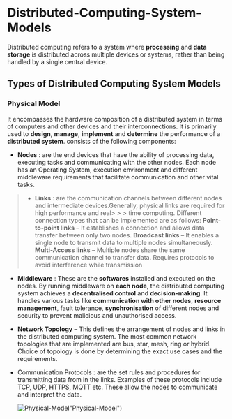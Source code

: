 # Distributed-Computing-System-Models
Distributed computing refers to a system where **processing** and **data storage** is distributed across multiple devices or systems, rather than being handled by a single central device.

## Types of Distributed Computing System Models

### Physical Model
It encompasses the hardware composition of a distributed system in terms of computers and other devices and their interconnections. It is primarily used to **design**, **manage**, **implement** and **determine** the performance of a **distributed system**. consists of the following components:
- **Nodes** : are the end devices that have the ability of processing data, executing tasks and communicating with the other nodes. Each node has an Operating System, execution environment and different middleware requirements that facilitate communication and other vital tasks.
> - **Links** : are the communication channels between different nodes and intermediate devices.Generally, physical links are required for high performance and real> > > time computing. Different connection types that can be implemented are as follows:
> **Point-to-point links** – It establishes a connection and allows data transfer between only two nodes.
> **Broadcast links** – It enables a single node to transmit data to multiple nodes simultaneously.
> **Multi-Access links** – Multiple nodes share the same communication channel to transfer data. Requires protocols to avoid interference while transmission

- **Middleware** : These are the **softwares** installed and executed on the nodes. By running middleware on **each node**, the distributed computing system achieves a **decentralised control** and **decision-making**. It handles various tasks like **communication with other nodes**, **resource management**, fault tolerance, **synchronisation** of different nodes and security to prevent malicious and unauthorised access.
- **Network Topology** – This defines the arrangement of nodes and links in the distributed computing system. The most common network topologies that are implemented are bus, star, mesh, ring or hybrid. Choice of topology is done by determining the exact use cases and the requirements.
- Communication Protocols : are the set rules and procedures for transmitting data from in the links. Examples of these protocols include TCP, UDP, HTTPS, MQTT etc. These allow the nodes to communicate and interpret the data.

  ![Physical-Model](https://media.geeksforgeeks.org/wp-content/uploads/20230622002416/Physical-Model.jpg)"Physical-Model")
